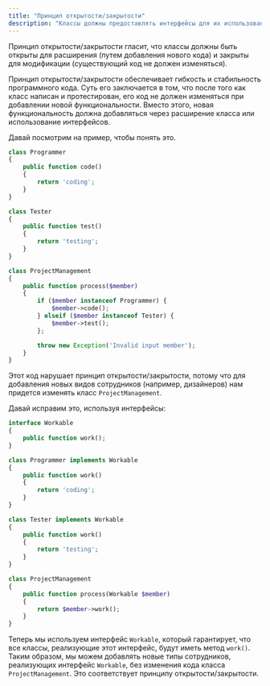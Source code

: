 ```yaml
---
title: "Принцип открытости/закрытости"
description: "Классы должны предоставлять интерфейсы для их использования, все остальное должно быть закрыто."
---
```


Принцип открытости/закрытости гласит, что классы должны быть открыты для расширения (путем добавления нового кода) и
закрыты для модификации (существующий код не должен изменяться).

Принцип открытости/закрытости обеспечивает гибкость и стабильность программного кода. Суть его заключается в том, что
после того как класс написан и протестирован, его код не должен изменяться при добавлении новой функциональности. Вместо
этого, новая функциональность должна добавляться через расширение класса или использование интерфейсов.

Давай посмотрим на пример, чтобы понять это.

```php
class Programmer
{
    public function code()
    {
        return 'coding';
    }
}

class Tester
{
    public function test()
    {
        return 'testing';
    }
}

class ProjectManagement
{
    public function process($member)
    {
        if ($member instanceof Programmer) {
            $member->code();
        } elseif ($member instanceof Tester) {
            $member->test();
        };

        throw new Exception('Invalid input member');
    }
}
```

Этот код нарушает принцип открытости/закрытости, потому что для добавления новых видов сотрудников (например,
дизайнеров) нам придется изменять класс `ProjectManagement`.

Давай исправим это, используя интерфейсы:

```php
interface Workable
{
    public function work();
}

class Programmer implements Workable
{
    public function work()
    {
        return 'coding';
    }
}

class Tester implements Workable
{
    public function work()
    {
        return 'testing';
    }
}

class ProjectManagement
{
    public function process(Workable $member)
    {
        return $member->work();
    }
}
```

Теперь мы используем интерфейс `Workable`, который гарантирует, что все классы, реализующие этот интерфейс, будут иметь
метод `work()`. Таким образом, мы можем добавлять новые типы сотрудников, реализующих интерфейс `Workable`, без изменения
кода класса `ProjectManagement`. Это соответствует принципу открытости/закрытости.
